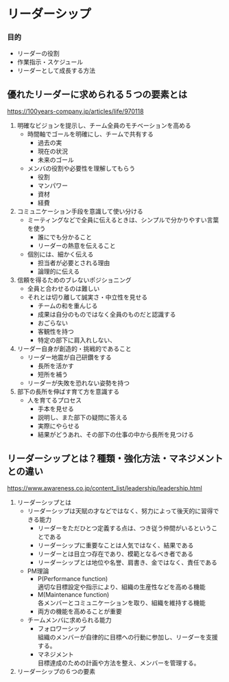 # リーダーシップ
### 目的
- リーダーの役割
- 作業指示・スケジュール
- リーダーとして成長する方法

## 優れたリーダーに求められる５つの要素とは
https://100years-company.jp/articles/life/970118

1. 明確なビジョンを提示し、チーム全員のモチベーションを高める
    - 時間軸でゴールを明確にし、チームで共有する  
        - 過去の実
        - 現在の状況
        - 未来のゴール
    - メンバの役割や必要性を理解してもらう
        - 役割
        - マンパワー
        - 資材
        - 経費
1. コミュニケーション手段を意識して使い分ける
    - ミーティングなどで全員に伝えるときは、シンプルで分かりやすい言葉を使う
        - 誰にでも分かること
        - リーダーの熱意を伝えること
    - 個別には、細かく伝える
        - 担当者が必要とされる理由
        - 論理的に伝える
1. 信頼を得るためのブレないポジショニング
    - 全員と合わせるのは難しい
    - それとは切り離して誠実さ・中立性を見せる
        - チームの和を重んじる
        - 成果は自分のものではなく全員のものだと認識する
        - おごらない
        - 客観性を持つ
        - 特定の部下に肩入れしない、
1. リーダー自身が創造的・挑戦的であること
    - リーダー地震が自己研鑽をする
        - 長所を活かす
        - 短所を補う
    - リーダーが失敗を恐れない姿勢を持つ
1. 部下の長所を伸ばす育て方を意識する
    - 人を育てるプロセス
        - 手本を見せる
        - 説明し、また部下の疑問に答える
        - 実際にやらせる
        - 結果がどうあれ、その部下の仕事の中から長所を見つける

## リーダーシップとは？種類・強化方法・マネジメントとの違い
https://www.awareness.co.jp/content_list/leadership/leadership.html

1. リーダーシップとは  
    - リーダーシップは天賦の才などではなく、努力によって後天的に習得できる能力
        - リーダーをただひとつ定義する点は、つき従う仲間がいるということである
        - リーダーシップに重要なことは人気ではなく、結果である
        - リーダーとは目立つ存在であり、模範となるべき者である
        - リーダーシップとは地位や名誉、肩書き、金ではなく、責任である
    - PM理論
        - P(Performance function)  
        適切な目標設定や指示により、組織の生産性などを高める機能
        - M(Maintenance function)  
        各メンバーとコミュニケーションを取り、組織を維持する機能
        - 両方の機能を高めることが重要
    - チームメンバに求められる能力
        - フォロワーシップ  
        組織のメンバーが自律的に目標への行動に参加し、リーダーを支援する。
        - マネジメント  
        目標達成のための計画や方法を整え、メンバーを管理する。
1. リーダーシップの６つの要素
